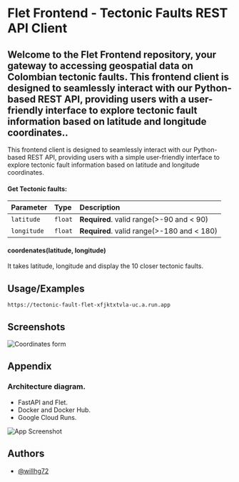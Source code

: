 
# Flet Frontend - Tectonic Faults REST API Client

## Welcome to the Flet Frontend repository, your gateway to accessing geospatial data on Colombian tectonic faults. This frontend client is designed to seamlessly interact with our Python-based REST API, providing users with a user-friendly interface to explore tectonic fault information based on latitude and longitude coordinates..

This frontend client is designed to seamlessly interact with our Python-based REST API, providing users with a simple user-friendly interface to explore tectonic fault information based on latitude and longitude coordinates.


#### Get Tectonic faults:
 

| Parameter | Type     | Description                |
| :-------- | :------- | :------------------------- |
| `latitude` | `float` | **Required**.  valid range(>-90 and < 90)|
| `longitude` | `float` | **Required**. valid range(>-180 and < 180)  |


#### coordenates(latitude, longitude)

It takes latitude, longitude and display the 10 closer tectonic faults.


## Usage/Examples

```http
https://tectonic-fault-flet-xfjktxtvla-uc.a.run.app

```


## Screenshots


![Coordinates form](https://media.giphy.com/media/ue3gYv4DZz2y4XqzeR/giphy.gif)


## Appendix

### Architecture diagram.


* FastAPI and Flet.
* Docker and Docker Hub.
* Google Cloud Runs.



![App Screenshot](https://live.staticflickr.com/65535/53689635657_c8c6af7566_c.jpg)
## Authors

- [@willhg72](https://www.github.com/willhg72)

